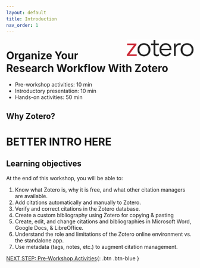 ```yaml
---
layout: default
title: Introduction 
nav_order: 1
---
```


<img src="images/logo.png" style="float:right;width:180px;" alt="image description">

# Organize Your Research Workflow With Zotero

- Pre-workshop activities: 10 min 
- Introductory presentation: 10 min
- Hands-on activities: 50 min

## Why Zotero? 

# **BETTER INTRO HERE**

## Learning objectives

At the end of this workshop, you will be able to:

1. Know what Zotero is, why it is free, and what other citation managers are available.
2. Add citations automatically and manually to Zotero.
3. Verify and correct citations in the Zotero database.
4. Create a custom bibliography using Zotero for copying & pasting
5. Create, edit, and change citations and bibliographies in Microsoft Word, Google Docs, & LibreOffice.
6. Understand the role and limitations of the Zotero online environment vs. the standalone app.
7. Use metadata (tags, notes, etc.) to augment citation management.
 
[NEXT STEP: Pre-Workshop Activities](pre-workshop.html){: .btn .btn-blue }
